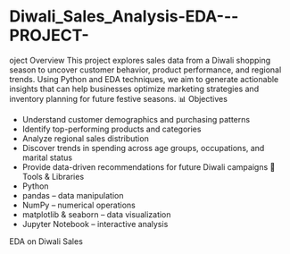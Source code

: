 # Diwali_Sales_Analysis-EDA---PROJECT-
oject Overview
This project explores sales data from a Diwali shopping season to uncover customer behavior, product performance, and regional trends. Using Python and EDA techniques, we aim to generate actionable insights that can help businesses optimize marketing strategies and inventory planning for future festive seasons.
📊 Objectives
- Understand customer demographics and purchasing patterns
- Identify top-performing products and categories
- Analyze regional sales distribution
- Discover trends in spending across age groups, occupations, and marital status
- Provide data-driven recommendations for future Diwali campaigns
🧰 Tools & Libraries
- Python 
- pandas – data manipulation
- NumPy – numerical operations
- matplotlib & seaborn – data visualization
- Jupyter Notebook – interactive analysis

EDA on Diwali Sales 
